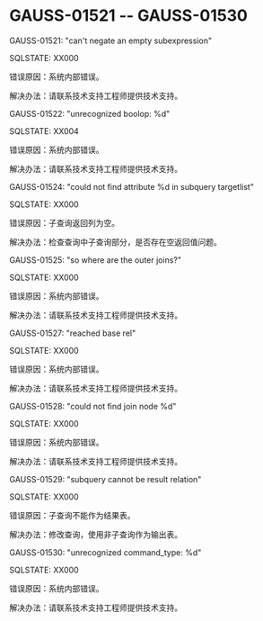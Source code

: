 # GAUSS-01521 -- GAUSS-01530

GAUSS-01521: "can't negate an empty subexpression"

SQLSTATE: XX000

错误原因：系统内部错误。

解决办法：请联系技术支持工程师提供技术支持。

GAUSS-01522: "unrecognized boolop: %d"

SQLSTATE: XX004

错误原因：系统内部错误。

解决办法：请联系技术支持工程师提供技术支持。

GAUSS-01524: "could not find attribute %d in subquery targetlist"

SQLSTATE: XX000

错误原因：子查询返回列为空。

解决办法：检查查询中子查询部分，是否存在空返回值问题。

GAUSS-01525: "so where are the outer joins?"

SQLSTATE: XX000

错误原因：系统内部错误。

解决办法：请联系技术支持工程师提供技术支持。

GAUSS-01527: "reached base rel"

SQLSTATE: XX000

错误原因：系统内部错误。

解决办法：请联系技术支持工程师提供技术支持。

GAUSS-01528: "could not find join node %d"

SQLSTATE: XX000

错误原因：系统内部错误。

解决办法：请联系技术支持工程师提供技术支持。

GAUSS-01529: "subquery cannot be result relation"

SQLSTATE: XX000

错误原因：子查询不能作为结果表。

解决办法：修改查询，使用非子查询作为输出表。

GAUSS-01530: "unrecognized command\_type: %d"

SQLSTATE: XX000

错误原因：系统内部错误。

解决办法：请联系技术支持工程师提供技术支持。

